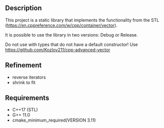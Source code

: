 ## Description
This project is a static library that implements the functionality from the STL (https://en.cppreference.com/w/cpp/container/vector). 

It is possible to use the library in two versions: Debug or Release.

Do not use with types that do not have a default constructor! Use https://github.com/Kozlov211/cpp-advanced-vector

## Refinement
- reverse iterators
- shrink to fit

## Requirements
- C++17 (STL)
- G++ 11.0
- cmake_minimum_required(VERSION 3.11)
